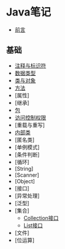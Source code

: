 # Java笔记

- [前言](README.md)

## 基础

- [注释与标识符](JavaSE/01.注释与标识符.md)
- [数据类型](JavaSE/02.数据类型.md)
- [类与对象](JavaSE/03.类与对象.md)
- [方法](JavaSE/04.方法.md)
- [属性]
- [继承]
- [包](JavaSE/07.包.md)
- [访问控制权限](JavaSE/08.访问控制权限.md)
- [重载与重写]
- [内部类](JavaSE/10.内部类.md)
- [匿名类]
- [单例模式]
- [条件判断]
- [循环]
- [String]
- [Scanner]
- [Object]
- [接口]
- [异常处理]
- [泛型]
- [集合]
  - [Collection接口](JavaSE/21.集合/01.Collection接口.md)
  - [List接口](JavaSE/21.集合/02.List接口.md)
- [文件]
- [位运算]
